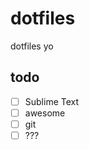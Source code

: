 dotfiles
========

dotfiles yo

todo
----

 - [ ] Sublime Text
 - [ ] awesome
 - [ ] git
 - [ ] ???
